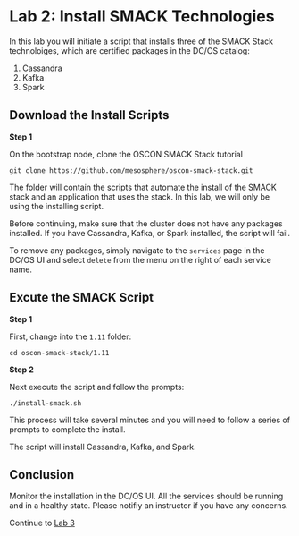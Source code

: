 # Lab 2: Install SMACK Technologies

In this lab you will initiate a script that installs three of the SMACK Stack technoloiges, which are
certified packages in the DC/OS catalog: 

1. Cassandra
2. Kafka
3. Spark

## Download the Install Scripts

**Step 1**

On the bootstrap node, clone the OSCON SMACK Stack tutorial

`git clone https://github.com/mesosphere/oscon-smack-stack.git`

The folder will contain the scripts that automate the install of the SMACK
stack and an application that uses the stack. In this lab, we will only be
using the installing script.

Before continuing, make sure that the cluster does not have any packages
installed. If you have Cassandra, Kafka, or Spark installed, the script will
fail.

To remove any packages, simply navigate to the `services` page in the DC/OS UI
and select `delete` from the menu on the right of each service name.

## Excute the SMACK Script

**Step 1**

First, change into the `1.11` folder:

`cd oscon-smack-stack/1.11`


**Step 2**

Next execute the script and follow the prompts:

`./install-smack.sh`

This process will take several minutes and you will need to follow a series
of prompts to complete the install.

The script will install Cassandra, Kafka, and Spark. 

## Conclusion

Monitor the installation in the DC/OS UI. All the services should be running
and in a healthy state. Please notifiy an instructor if you have any concerns.

Continue to [Lab 3](https://github.com/mesosphere/oscon-smack-stack/blob/master/lab3-using-smack-stack.md)
